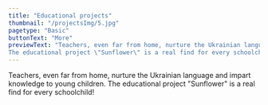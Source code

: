 ```yaml
---
title: "Educational projects"
thumbnail: "/projectsImg/5.jpg"
pagetype: "Basic"
buttonText: "More"
previewText: "Teachers, even far from home, nurture the Ukrainian language and impart knowledge to young children.
The educational project \"Sunflower\" is a real find for every schoolchild!"
---
```


Teachers, even far from home, nurture the Ukrainian language and impart knowledge to young children.
The educational project "Sunflower" is a real find for every schoolchild!
